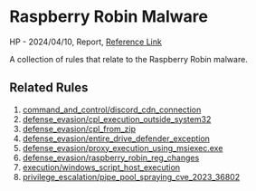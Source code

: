# Raspberry Robin Malware

HP - 2024/04/10, Report, [Reference Link](https://threatresearch.ext.hp.com/raspberry-robin-now-spreading-through-windows-script-files/#)

A collection of rules that relate to the Raspberry Robin malware.

## Related Rules

1. [command_and_control/discord_cdn_connection](https://github.com/Inovasys-CS/EDI/tree/main/emulation_and_detection/command_and_control/discord_cdn_connection)
2. [defense_evasion/cpl_execution_outside_system32](https://github.com/Inovasys-CS/EDI/tree/main/emulation_and_detection/defense_evasion/cpl_execution_outside_system32)
3. [defense_evasion/cpl_from_zip](https://github.com/Inovasys-CS/EDI/tree/main/emulation_and_detection/defense_evasion/cpl_from_zip)
4. [defense_evasion/entire_drive_defender_exception](https://github.com/Inovasys-CS/EDI/tree/main/emulation_and_detection/defense_evasion/entire_drive_defender_exception)
5. [defense_evasion/proxy_execution_using_msiexec.exe](https://github.com/Inovasys-CS/EDI/tree/main/emulation_and_detection/defense_evasion/proxy_execution_using_msiexec.exe)
6. [defense_evasion/raspberry_robin_reg_changes](https://github.com/Inovasys-CS/EDI/tree/main/emulation_and_detection/defense_evasion/raspberry_robin_reg_changes)
7. [execution/windows_script_host_execution](https://github.com/Inovasys-CS/EDI/tree/main/emulation_and_detection/execution/windows_script_host_execution)
8. [privilege_escalation/pipe_pool_spraying_cve_2023_36802](https://github.com/Inovasys-CS/EDI/tree/main/emulation_and_detection/privilege_escalation/pipe_pool_spraying_cve_2023_36802)

